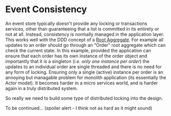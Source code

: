 # Event Consistency

An event store typically doesn't provide any locking or transactions services, other than guaranteeing that a list is
committed in its entirety or not at all. Instead, consistency is normally managed in the application layer. This works
well with the DDD concept of a [Root Aggregate](https://martinfowler.com/bliki/DDD_Aggregate.html). For example all
updates to an order should go through an "Order" root aggregate which can check the current state. In this example,
provided the application can ensure that each order has its own instance of the order object and importantly that it is
a singleton (_i.e. only one instance per order_) the updates to an individual order are single threaded and there is no
need for any form of locking. Ensuring only a single (active) instance per order is an annoying but managable problem for
monolith application (its essentially the Actor model). It becomes harder in a micro services world, and is harder again
in a truly distributed system.

So really we need to build some type of distributed locking into the design.

To be continued... (spoiler alert - I think not as hard as it might sound)


